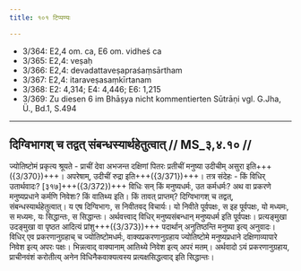 ```yaml
---
title: १०१ टिप्पण्यः

---
```

- 3/364: E2,4 om. ca, E6 om. vidheś ca
- 3/365: E2,4: veṣaḥ
- 3/366: E2,4: devadattaveṣapraśaṃsārtham
- 3/367: E2,4: itaraveṣasaṃkīrtanam
- 3/368: E2: 4,314; E4: 4,446; E6: 1,215
- 3/369: Zu diesen 6 im Bhāṣya nicht kommentierten Sūtrāṇi vgl. G.Jha, Ü., Bd.1, S.494

____________________________________________


## दिग्विभागश् च तद्वत् संबन्धस्यार्थहेतुत्वात् // MS_३,४.१० //

ज्योतिष्टोमं प्रकृत्य श्रूयते - प्राचीं देवा अभजन्त दक्षिणां पितरः प्रतीचीं मनुष्या उदीचीम् असुरा इति+++({3/370})+++। अपरेषाम्, उदीचीं रुद्रा इति+++({3/371})+++। तत्र संदेहः - किं विधिर् उतार्थवादः? [३१७]+++({3/372})+++ विधिः सन् किं मनुष्यधर्मः, उत कर्मधर्मः? अथ वा प्रकरणे मनुष्यप्रधाने कर्मणि निवेशः? किं वातिथ्य इति।
किं तावत् प्राप्तम्? दिग्विभागश् च तद्वत्, संबन्धस्यार्थहेतुत्वात्। य एष दिग्विभागः, स निवीतवद् विचार्यः। यो निवीते पूर्वपक्षः, स इह पूर्वपक्षः, यो मध्यमः, स मध्यमः, यः सिद्धान्तः, स सिद्धान्तः। अर्थवत्त्वाद् विधिर् मनुष्यसंबन्धान् मनुष्यधर्म इति पूर्वपक्षः। प्रत्यङ्मुखा उदङ्मुखा वा पृष्ठत आदित्यं प्रांशु+++({3/373})+++ पदार्थान् अनुतिष्ठन्ति मनुष्या इत्य् अनुवादः। विधिर् एव प्रकरणानुग्रहाच् च ज्योतिष्टोमधर्मः, वाक्यप्रकरणानुग्रहाय ज्योतिष्टोमे मनुष्यप्रधाने दक्षिणाव्यापारे निवेश इत्य् अपरः पक्षः। भिन्नत्वाद् वाक्यानाम् आतिथ्ये निवेश इत्य् अपरं मतम्। अर्थवादो ऽयं प्रकरणानुग्रहाय, प्राचीनवंशं करोतीत्य् अनेन विधिनैकवाक्यत्वस्य प्रत्यक्षसिद्धत्वाद् इति सिद्धान्तः।
